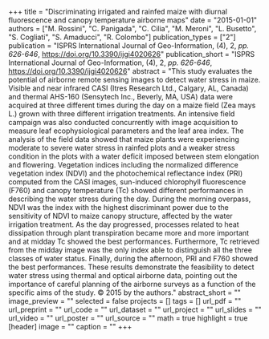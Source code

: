 +++
title = "Discriminating irrigated and rainfed maize with diurnal fluorescence and canopy temperature airborne maps"
date = "2015-01-01"
authors = ["M. Rossini", "C. Panigada", "C. Cilia", "M. Meroni", "L. Busetto", "S. Cogliati", "S. Amaducci", "R. Colombo"]
publication_types = ["2"]
publication = "ISPRS International Journal of Geo-Information, (4), 2, _pp. 626-646_, https://doi.org/10.3390/ijgi4020626"
publication_short = "ISPRS International Journal of Geo-Information, (4), 2, _pp. 626-646_, https://doi.org/10.3390/ijgi4020626"
abstract = "This study evaluates the potential of airborne remote sensing images to detect water stress in maize. Visible and near infrared CASI (Itres Research Ltd., Calgary, AL, Canada) and thermal AHS-160 (Sensytech Inc., Beverly, MA, USA) data were acquired at three different times during the day on a maize field (Zea mays L.) grown with three different irrigation treatments. An intensive field campaign was also conducted concurrently with image acquisition to measure leaf ecophysiological parameters and the leaf area index. The analysis of the field data showed that maize plants were experiencing moderate to severe water stress in rainfed plots and a weaker stress condition in the plots with a water deficit imposed between stem elongation and flowering. Vegetation indices including the normalized difference vegetation index (NDVI) and the photochemical reflectance index (PRI) computed from the CASI images, sun-induced chlorophyll fluorescence (F760) and canopy temperature (Tc) showed different performances in describing the water stress during the day. During the morning overpass, NDVI was the index with the highest discriminant power due to the sensitivity of NDVI to maize canopy structure, affected by the water irrigation treatment. As the day progressed, processes related to heat dissipation through plant transpiration became more and more important and at midday Tc showed the best performances. Furthermore, Tc retrieved from the midday image was the only index able to distinguish all the three classes of water status. Finally, during the afternoon, PRI and F760 showed the best performances. These results demonstrate the feasibility to detect water stress using thermal and optical airborne data, pointing out the importance of careful planning of the airborne surveys as a function of the specific aims of the study. © 2015 by the authors."
abstract_short = ""
image_preview = ""
selected = false
projects = []
tags = []
url_pdf = ""
url_preprint = ""
url_code = ""
url_dataset = ""
url_project = ""
url_slides = ""
url_video = ""
url_poster = ""
url_source = ""
math = true
highlight = true
[header]
image = ""
caption = ""
+++
